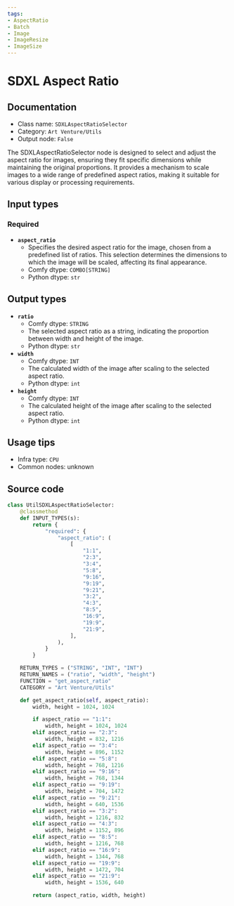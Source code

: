 ```yaml
---
tags:
- AspectRatio
- Batch
- Image
- ImageResize
- ImageSize
---
```


# SDXL Aspect Ratio
## Documentation
- Class name: `SDXLAspectRatioSelector`
- Category: `Art Venture/Utils`
- Output node: `False`

The SDXLAspectRatioSelector node is designed to select and adjust the aspect ratio for images, ensuring they fit specific dimensions while maintaining the original proportions. It provides a mechanism to scale images to a wide range of predefined aspect ratios, making it suitable for various display or processing requirements.
## Input types
### Required
- **`aspect_ratio`**
    - Specifies the desired aspect ratio for the image, chosen from a predefined list of ratios. This selection determines the dimensions to which the image will be scaled, affecting its final appearance.
    - Comfy dtype: `COMBO[STRING]`
    - Python dtype: `str`
## Output types
- **`ratio`**
    - Comfy dtype: `STRING`
    - The selected aspect ratio as a string, indicating the proportion between width and height of the image.
    - Python dtype: `str`
- **`width`**
    - Comfy dtype: `INT`
    - The calculated width of the image after scaling to the selected aspect ratio.
    - Python dtype: `int`
- **`height`**
    - Comfy dtype: `INT`
    - The calculated height of the image after scaling to the selected aspect ratio.
    - Python dtype: `int`
## Usage tips
- Infra type: `CPU`
- Common nodes: unknown


## Source code
```python
class UtilSDXLAspectRatioSelector:
    @classmethod
    def INPUT_TYPES(s):
        return {
            "required": {
                "aspect_ratio": (
                    [
                        "1:1",
                        "2:3",
                        "3:4",
                        "5:8",
                        "9:16",
                        "9:19",
                        "9:21",
                        "3:2",
                        "4:3",
                        "8:5",
                        "16:9",
                        "19:9",
                        "21:9",
                    ],
                ),
            }
        }

    RETURN_TYPES = ("STRING", "INT", "INT")
    RETURN_NAMES = ("ratio", "width", "height")
    FUNCTION = "get_aspect_ratio"
    CATEGORY = "Art Venture/Utils"

    def get_aspect_ratio(self, aspect_ratio):
        width, height = 1024, 1024

        if aspect_ratio == "1:1":
            width, height = 1024, 1024
        elif aspect_ratio == "2:3":
            width, height = 832, 1216
        elif aspect_ratio == "3:4":
            width, height = 896, 1152
        elif aspect_ratio == "5:8":
            width, height = 768, 1216
        elif aspect_ratio == "9:16":
            width, height = 768, 1344
        elif aspect_ratio == "9:19":
            width, height = 704, 1472
        elif aspect_ratio == "9:21":
            width, height = 640, 1536
        elif aspect_ratio == "3:2":
            width, height = 1216, 832
        elif aspect_ratio == "4:3":
            width, height = 1152, 896
        elif aspect_ratio == "8:5":
            width, height = 1216, 768
        elif aspect_ratio == "16:9":
            width, height = 1344, 768
        elif aspect_ratio == "19:9":
            width, height = 1472, 704
        elif aspect_ratio == "21:9":
            width, height = 1536, 640

        return (aspect_ratio, width, height)

```

